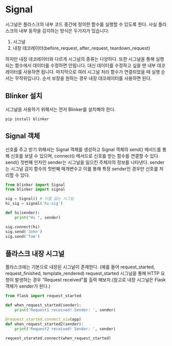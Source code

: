 # Signal
시그널은 플라스크의 내부 코드 중간에 정의한 함수를 실행할 수 있도록 한다. 사실 플라스크의 내부 동작을 감지하는 방식은 두가지가 있습니다.
1. 시그널
2. 내장 데코레이터(before_request, after_request, teardown_request)

하지만 내장 데코레이터와 다르게 시그널의 종류는 다양하다. 또한 시그널을 통해 실행되는 함수에서 데이터를 수정하면 안됩니다. 대신 데이터를 수정하고 싶을 땐 내부 데코레이터를 사용하면 됩니다. 마지막으로 여러 시그널 처리 함수가 연결되었을 때 실행 순서는 무작위입니다. 순서 보장을 원하는 경우 내장 데코레이터를 사용하면 된다.

## Blinker 설치
시그널을 사용하기 위해서는 먼저 Blinker를 설치해야 한다. 
```
pip install blinker
```

## Signal 객체  
신호를 주고 받기 위해서는 Signal 객체를 생성하고 Signal 객체의 send() 메서드를 통해 신호를 보낼 수 있으며, connect() 메서드로 신호를 받는 함수를 연결할 수 있다.
send() 첫번째 인자인 sender는 시그널을 일으킨 주체자의 정보를 나타낸다. sender는 시그널 감지 함수의  첫번째 매개변수고 이를 통해 특정 sender인 경우만 신호를 처리할 수 있다. 

```python
from blinker import Signal
from blinker import signal

sig = Signal() # 이름 없는 시그널
hi_sig = signal('hi-sig')

def hi(sender):
    print("Hi ", sender)

sig.connect(hi)
sig.send('John')
sig.send('Tom')
```
## 플라스크 내장 시그널
플라스크에는 기본으로 내장된 시그널이 존재한다. (예를 들어 request_started, request_finished, template_rendered)
request_started 시그널을 통해  HTTP 요청이 발생하는 경우 "Request received"를 출력 해보자.(참고로 내장 시그널은 Flask 객체가 sender가 된다.)

```python
from flask import request_started

def when_request_started(sender):
    print('Request1 received! Sender: ', sender)

@request_started.connect_via(app)
def when_request_started2(sender):
    print('Request2 received! Sender: ', sender)

request_starated.connect(when_request_started)
```
